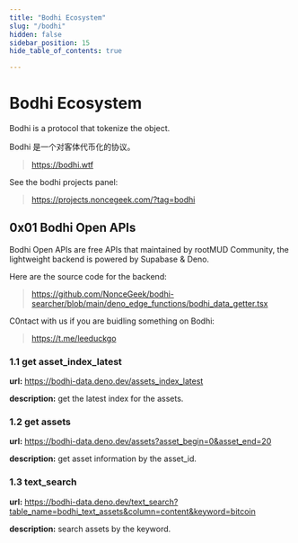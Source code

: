 ```yaml
---
title: "Bodhi Ecosystem"
slug: "/bodhi"
hidden: false
sidebar_position: 15
hide_table_of_contents: true

---
```


# Bodhi Ecosystem

Bodhi is a protocol that tokenize the object.

Bodhi 是一个对客体代币化的协议。

> https://bodhi.wtf

See the bodhi projects panel:

> https://projects.noncegeek.com/?tag=bodhi

## 0x01 Bodhi Open APIs

Bodhi Open APIs are free APIs that maintained by rootMUD Community, the lightweight backend is powered by Supabase & Deno.

Here are the source code for the backend:

> https://github.com/NonceGeek/bodhi-searcher/blob/main/deno_edge_functions/bodhi_data_getter.tsx

C0ntact with us if you are buidling something on Bodhi:

> https://t.me/leeduckgo

### 1.1 get asset_index_latest

**url:** https://bodhi-data.deno.dev/assets_index_latest

**description:** get the latest index for the assets.

### 1.2 get assets

**url:** https://bodhi-data.deno.dev/assets?asset_begin=0&asset_end=20

**description:** get asset information by the asset_id.

### 1.3 text_search

**url:** https://bodhi-data.deno.dev/text_search?table_name=bodhi_text_assets&column=content&keyword=bitcoin

**description:** search assets by the keyword.

<!-- ### 1.4 bodhi_auth

**url:** https://bodhi-data.deno.dev/bodhi_auth?addr={addr}&msg={msg}&signature={signature}& -->